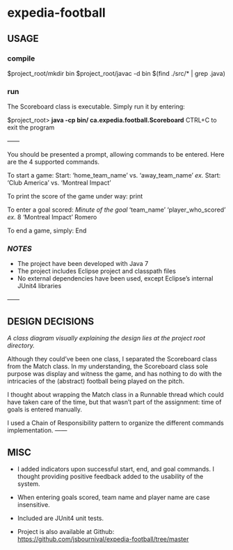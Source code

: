 # expedia-football

## USAGE

### compile

$project_root/mkdir bin
$project_root/javac -d bin $(find ./src/* | grep .java)

### run

The Scoreboard class is executable.  Simply run it by entering:

$project_root> **java -cp bin/ ca.expedia.football.Scoreboard**
CTRL+C to exit the program

——

You should be presented a prompt, allowing commands to be entered.  Here are the 4 supported commands.

To start a game:
	Start: ‘home_team_name’ vs. ‘away_team_name’
	*ex.* Start: ‘Club America’ vs. ‘Montreal Impact’ 

To print the score of the game under way:
	print

To enter a goal scored:
	*Minute of the goal* ‘team_name’ ‘player_who_scored’
	*ex.* 8 ‘Montreal Impact’ Romero

To end a game, simply:
	End

### *NOTES*

* The project have been developed with Java 7
* The project includes Eclipse project and classpath files
* No external dependencies have been used, except Eclipse’s internal JUnit4 libraries

——

## DESIGN DECISIONS

*A class diagram visually explaining the design lies at the project root directory.*

Although they could’ve been one class, I separated the Scoreboard class from the Match class.  In my understanding, the Scoreboard class sole purpose was display and witness the game, and has nothing to do with the intricacies of the (abstract) football being played on the pitch.

I thought about wrapping the Match class in a Runnable thread which could have taken care of the time, but that wasn’t part of the assignment: time of goals is entered manually.

I used a Chain of Responsibility pattern to organize the different commands implementation.
——

## MISC

* I added indicators upon successful start, end, and goal commands. I thought providing positive feedback added to the usability of the system.

* When entering goals scored, team name and player name are case insensitive.

* Included are JUnit4 unit tests.

* Project is also available at Github: https://github.com/jsbournival/expedia-football/tree/master


